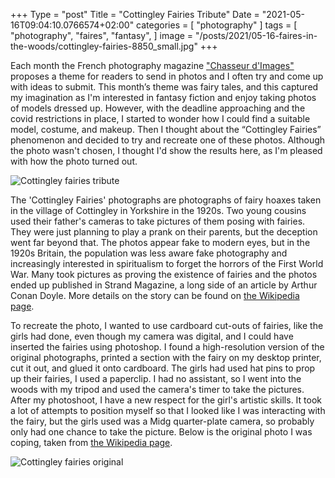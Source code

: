 ﻿+++
Type = "post"
Title = "Cottingley Fairies Tribute"
Date = "2021-05-16T09:04:10.0766574+02:00"
categories = [ "photography" ]
tags = [
    "photography",
    "faires",
    "fantasy",
]
image = "/posts/2021/05-16-faires-in-the-woods/cottingley-fairies-8850_small.jpg"
+++

Each month the French photography magazine ["Chasseur d'Images"](https://www.chassimages.com) proposes a theme for readers to send in photos and I often try and come up with ideas to submit. This month’s theme was fairy tales, and this captured my imagination as I'm interested in fantasy fiction and enjoy taking photos of models dressed up. However, with the deadline approaching and the covid restrictions in place, I started to wonder how I could find a suitable model, costume, and makeup. Then I thought about the “Cottingley Fairies” phenomenon and decided to try and recreate one of these photos. Although the photo wasn't chosen, I thought I'd show the results here, as I'm pleased with how the photo turned out.

<!--more-->

![Cottingley fairies tribute](/posts/2021/05-16-faires-in-the-woods/cottingley-fairies-8850_small.jpg)


The 'Cottingley Fairies' photographs are photographs of fairy hoaxes taken in the village of Cottingley in Yorkshire in the 1920s. Two young cousins used their father's cameras to take pictures of them posing with fairies. They were just planning to play a prank on their parents, but the deception went far beyond that. The photos appear fake to modern eyes, but in the 1920s Britain, the population was less aware fake photography and increasingly interested in spiritualism to forget the horrors of the First World War. Many took pictures as proving the existence of fairies and the photos ended up published in Strand Magazine, a long side of an article by Arthur Conan Doyle. More details on the story can be found on [the Wikipedia page](https://en.wikipedia.org/wiki/Cottingley_Fairies).

To recreate the photo, I wanted to use cardboard cut-outs of fairies, like the girls had done, even though my camera was digital, and I could have inserted the fairies using photoshop. I found a high-resolution version of the original photographs, printed a section with the fairy on my desktop printer, cut it out, and glued it onto cardboard. The girls had used hat pins to prop up their fairies, I used a paperclip. I had no assistant, so I went into the woods with my tripod and used the camera's timer to take the pictures. After my photoshoot, I have a new respect for the girl's artistic skills. It took a lot of attempts to position myself so that I looked like I was interacting with the fairy, but the girls used was a Midg quarter-plate camera, so probably only had one chance to take the picture. Below is the original photo I was coping, taken from [the Wikipedia page](https://en.wikipedia.org/wiki/Cottingley_Fairies).

![Cottingley fairies original](https://upload.wikimedia.org/wikipedia/en/7/78/CottingleyFairies4.jpg)
